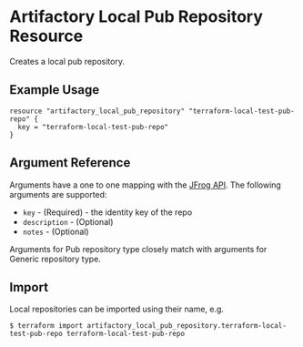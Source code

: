# Artifactory Local Pub Repository Resource

Creates a local pub repository.

## Example Usage

```hcl
resource "artifactory_local_pub_repository" "terraform-local-test-pub-repo" {
  key = "terraform-local-test-pub-repo"
}
```

## Argument Reference

Arguments have a one to one mapping with the [JFrog API](https://www.jfrog.com/confluence/display/RTF/Repository+Configuration+JSON). The following arguments are supported:

* `key` - (Required) - the identity key of the repo
* `description` - (Optional)
* `notes` - (Optional)

Arguments for Pub repository type closely match with arguments for Generic repository type.

## Import

Local repositories can be imported using their name, e.g.
```
$ terraform import artifactory_local_pub_repository.terraform-local-test-pub-repo terraform-local-test-pub-repo
```